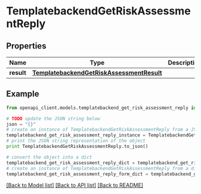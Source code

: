 # TemplatebackendGetRiskAssessmentReply


## Properties

Name | Type | Description | Notes
------------ | ------------- | ------------- | -------------
**result** | [**TemplatebackendGetRiskAssessmentResult**](TemplatebackendGetRiskAssessmentResult.md) |  | [optional] 

## Example

```python
from openapi_client.models.templatebackend_get_risk_assessment_reply import TemplatebackendGetRiskAssessmentReply

# TODO update the JSON string below
json = "{}"
# create an instance of TemplatebackendGetRiskAssessmentReply from a JSON string
templatebackend_get_risk_assessment_reply_instance = TemplatebackendGetRiskAssessmentReply.from_json(json)
# print the JSON string representation of the object
print TemplatebackendGetRiskAssessmentReply.to_json()

# convert the object into a dict
templatebackend_get_risk_assessment_reply_dict = templatebackend_get_risk_assessment_reply_instance.to_dict()
# create an instance of TemplatebackendGetRiskAssessmentReply from a dict
templatebackend_get_risk_assessment_reply_form_dict = templatebackend_get_risk_assessment_reply.from_dict(templatebackend_get_risk_assessment_reply_dict)
```
[[Back to Model list]](../README.md#documentation-for-models) [[Back to API list]](../README.md#documentation-for-api-endpoints) [[Back to README]](../README.md)


